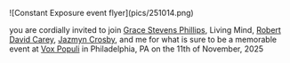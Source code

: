 <p class='center'>
![Constant Exposure event flyer](pics/251014.png)
</p>

you are cordially invited to join [Grace Stevens Phillips](http://gracephillips.info/), Living Mind, [Robert David Carey](https://robertdavidcarey.com/), [Jazmyn Crosby](https://www.jazmyncrosby.com/), and me for what is sure to be a memorable event at [Vox Populi](https://www.voxpopuligallery.org/) in Philadelphia, PA on the 11th of November, 2025
